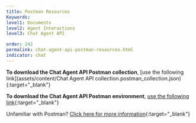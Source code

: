 ```yaml
---
title: Postman Resources
Keywords:
level1: Documents
level2: Agent Interactions
level3: Chat Agent API  

order: 242
permalink: chat-agent-api-postman-resources.html
indicator: chat
---
```


**To download the Chat Agent API Postman collection**, [use the following link](assets/content/Chat Agent API collection.postman_collection.json){:target="_blank"}

**To download the Chat Agent API Postman environment**, [use the following link](assets/content/Alpha.postman_environment.json){:target="_blank"}

Unfamiliar with Postman? [Click here for more information](https://www.getpostman.com/){:target="_blank"}

